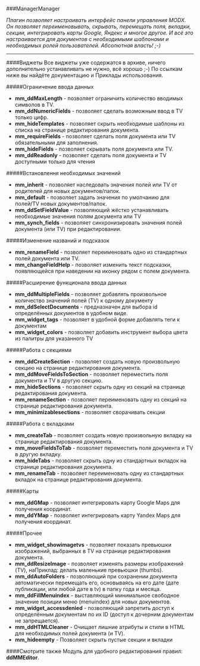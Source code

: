 ###ManagerManager

*Плагин позволяет настраивать интерфейс панели управления MODX. Он позволяет переименовывать, скрывать, перемещать поля, вкладки, секции, интегрировать карты Google, Яндекс и многое другое. И всё это настраивается для документов с необходимыми шаблонами и необходимых ролей пользователей. Абсолютная власть! ;-)*

***

####Виджеты
Все виджеты уже содержатся в архиве, ничего дополнительно устанавливать не нужно, всё хорошо ;-) 
По ссылкам ниже вы найдёте документацию и Приклады использования.


#####Ограничение ввода данных
- **mm_ddMaxLength** - позволяет ограничить количество вводимых символов в TV.
- **mm_ddNumericFields** - позволяет сделать возможным ввод в TV только цифр.
- **mm_hideTemplates** - позволяет скрыть необходимые шаблоны из списка на странице редактирования документа.
- **mm_requireFields** - позволяет сделать поля документа или TV обязательными для заполнения. 
- **mm_hideFields** - позволяет скрывать поля документа или TV.
- **mm_ddReadonly** - позволяет сделать поля документа и TV доступными только для чтения


#####Встановлення необходимых значений
- **mm_inherit** - позволяет наследовать значения полей или TV от родителей для новых документов/папок.
- **mm_default** - позволяет задать значения по умолчанию для полей/TV новых документов/папок. 
- **mm_ddSetFieldValue** - позволяющий жёстко устанавливать необходимые значения полям документа или TV
- **mm_synch_fields** - позволяет синхронизировать значения полей документа (или TV) при редактировании.


#####Изменение названий и подсказок
- **mm_renameField** - позволяет переименовать одно из стандартных полей документа или TV.
- **mm_changeFieldHelp** - позволяет изменить текст подсказки, появляющейся при наведении на иконку рядом с полем документа.


#####Расширение функционала ввода данных
- **mm_ddMultipleFields** - позволяет добавлять произвольное количество значений полей (TV) к одному документу
- **mm_ddSelectDocuments** - предназначен для выбора id определённых документов в удобном виде. 
- **mm_widget_tags** - позволяет в удобной форме добавлять теги к документам
- **mm_widget_colors** - позволяет добавить инструмент выбора цвета из палитры для указанного TV


#####Работа с секциями
- **mm_ddCreateSection** - позволяет создать новую произвольную секцию на странице редактирования документа.
- **mm_ddMoveFieldsToSection** - позволяет переместить поля документа и TV в другую секцию.
- **mm_hideSections** - позволяет скрыть одну из секций на странице редактирования документа.
- **mm_renameSection** - позволяет переименовать одну из секций на странице редактирования документа.
- **mm_minimizablesections** - позволяет сворачивать секции


#####Работа с вкладками
- **mm_createTab** - позволяет создать новую произвольную вкладку на странице редактирования документа.
- **mm_moveFieldsToTab** - позволяет переместить поля документа и TV в другую вкладку.
- **mm_hideTabs** - позволяет скрыть одну из стандартных вкладок на странице редактирования документа.
- **mm_renameTab** - позволяет переименовать одну из стандартных вкладок на странице редактирования документа.


#####Карты
- **mm_ddGMap** - позволяет интегрировать карту Google Maps для получения координат.
- **mm_ddYMap** - позволяет интегрировать карту Yandex Maps для получения координат.


#####Прочее
- **mm_widget_showimagetvs** - позволяет показать превьюшки изображений, выбранных в TV на странице редактирования документа.
- **mm_ddResizeImage** - позволяет изменять размеры изображений (TV), наПриклад: делать маленькие превьюшки (thumbs).
- **mm_ddAutoFolders** - позволяющий при сохранении документа автоматически перемещать его, основываясь на его дате (дате публикации, или любой дате в tv) в папку года и месяца.
- **mm_ddFillMenuindex** - выставляющий минимальное свободное значение позиции меню (menuindex) для новых документов.
- **mm_widget_accessdenied** - позволяющий запретить доступ к определённым документам по их ID (доступ к дочерним документам не запрещается).
- **mm_ddHTMLCleaner** - Очищает лишние атрибуты и стили в HTML для необходимых полей документа (и TV).
- **mm_hideempty** - Позволяет скрыть пустые секции и вкладки

####Смотрите также
Модуль для удобного редактирования правил: **ddMMEditor**.